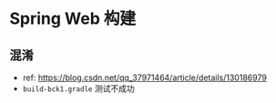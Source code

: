 # Spring Web 构建

## 混淆
- ref: https://blog.csdn.net/qq_37971464/article/details/130186979
- `build-bck1.gradle` 测试不成功
